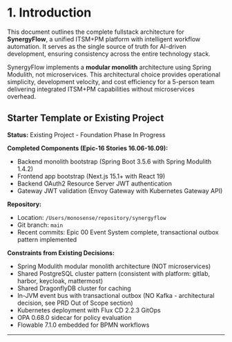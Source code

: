 # 1. Introduction

This document outlines the complete fullstack architecture for **SynergyFlow**, a unified ITSM+PM platform with intelligent workflow automation. It serves as the single source of truth for AI-driven development, ensuring consistency across the entire technology stack.

SynergyFlow implements a **modular monolith** architecture using Spring Modulith, not microservices. This architectural choice provides operational simplicity, development velocity, and cost efficiency for a 5-person team delivering integrated ITSM+PM capabilities without microservices overhead.

## Starter Template or Existing Project

**Status:** Existing Project - Foundation Phase In Progress

**Completed Components (Epic-16 Stories 16.06-16.09):**
- Backend monolith bootstrap (Spring Boot 3.5.6 with Spring Modulith 1.4.2)
- Frontend app bootstrap (Next.js 15.1+ with React 19)
- Backend OAuth2 Resource Server JWT authentication
- Gateway JWT validation (Envoy Gateway with Kubernetes Gateway API)

**Repository:**
- Location: `/Users/monosense/repository/synergyflow`
- Git branch: `main`
- Recent commits: Epic 00 Event System complete, transactional outbox pattern implemented

**Constraints from Existing Decisions:**
- Spring Modulith modular monolith architecture (NOT microservices)
- Shared PostgreSQL cluster pattern (consistent with platform: gitlab, harbor, keycloak, mattermost)
- Shared DragonflyDB cluster for caching
- In-JVM event bus with transactional outbox (NO Kafka - architectural decision, see PRD Out of Scope section)
- Kubernetes deployment with Flux CD 2.2.3 GitOps
- OPA 0.68.0 sidecar for policy evaluation
- Flowable 7.1.0 embedded for BPMN workflows

---

